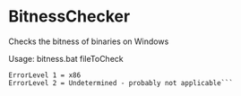 # BitnessChecker
Checks the bitness of binaries on Windows

Usage: bitness.bat fileToCheck

```ErrorLevel 0 = x64
ErrorLevel 1 = x86
ErrorLevel 2 = Undetermined - probably not applicable```